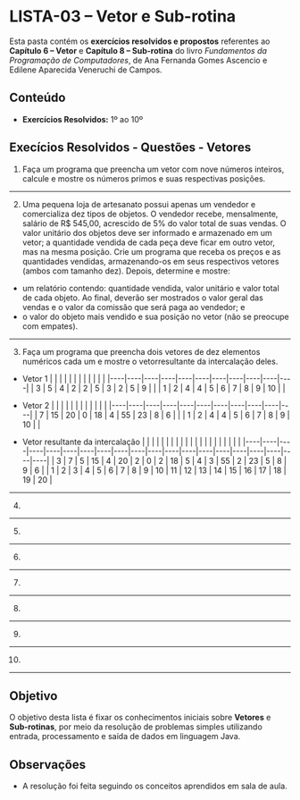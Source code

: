 # LISTA-03 – Vetor e Sub-rotina

Esta pasta contém os **exercícios resolvidos e propostos** referentes ao **Capítulo 6 – Vetor** e **Capítulo 8 – Sub-rotina** do livro *Fundamentos da Programação de Computadores*, de Ana Fernanda Gomes Ascencio e Edilene Aparecida Veneruchi de Campos.

## Conteúdo

- **Exercícios Resolvidos:** 1º ao 10º  

## Execícios Resolvidos - Questões - Vetores

1. Faça um programa que preencha um vetor com nove números inteiros, calcule e mostre os números primos e suas respectivas posições.
---
2. Uma pequena loja de artesanato possui apenas um vendedor e comercializa dez tipos de objetos. O vendedor recebe, mensalmente, salário de R$ 545,00, acrescido de 5% do valor total de suas vendas. O valor unitário dos objetos deve ser informado e armazenado em um vetor; a quantidade vendida de cada peça deve ficar em outro vetor, mas na mesma posição. Crie um programa que receba os preços e as quantidades vendidas, armazenando-os em seus respectivos vetores (ambos com tamanho dez).
Depois, determine e mostre:
- um relatório contendo: quantidade vendida, valor unitário e valor total de cada objeto. Ao final, deverão ser mostrados o valor geral das vendas e o valor da comissão que será paga ao vendedor; e
- o valor do objeto mais vendido e sua posição no vetor (não se preocupe com empates).
---
3. Faça um programa que preencha dois vetores de dez elementos numéricos cada um e mostre o vetorresultante da intercalação deles.

- Vetor 1
|    |    |    |    |    |    |    |    |    |    |    |
|----|----|----|----|----|----|----|----|----|----|----|
|  3 |  5 |  4 |  2 |  2 |  5 |  3 |  2 |  5 |  9 |     |
|  1 |  2 |  4 |  4 |  5 |  6 |  7 |  8 |  9 | 10 |     |

- Vetor 2
|    |    |    |    |    |    |    |    |    |    |    |
|----|----|----|----|----|----|----|----|----|----|----|
|  7 | 15 | 20 |  0 | 18 |  4 | 55 | 23 |  8 |  6 |     |
|  1 |  2 |  4 |  4 |  5 |  6 |  7 |  8 |  9 | 10 |     |

- Vetor resultante da intercalação
|    |    |    |    |    |    |    |    |    |    |    |    |    |    |    |    |    |    |    |    |
|----|----|----|----|----|----|----|----|----|----|----|----|----|----|----|----|----|----|----|----|
|  3 |  7 |  5 | 15 |  4 | 20 |  2 |  0 |  2 | 18 |  5 |  4 |  3 | 55 |  2 | 23 |  5 |  8 |  9 |  6 |
|  1 |  2 |  3 |  4 |  5 |  6 |  7 |  8 |  9 | 10 | 11 | 12 | 13 | 14 | 15 | 16 | 17 | 18 | 19 | 20 |

---
4.
---
5.
---
6.
---
7.
---
8.
---
9.
---
10. 
---

## Objetivo

O objetivo desta lista é fixar os conhecimentos iniciais sobre **Vetores** e **Sub-rotinas**, por meio da resolução de problemas simples utilizando entrada, processamento e saída de dados em linguagem Java.

## Observações

- A resolução foi feita seguindo os conceitos aprendidos em sala de aula.

